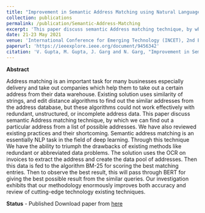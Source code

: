 ```yaml
---
title: "Improvement in Semantic Address Matching using Natural Language Processing"
collection: publications
permalink: /publication/Semantic-Address-Matching
excerpt: 'This paper discuss semantic Address matching technique, by which we can find out a particular address from a list of possible addresses.'
date: 21-23 May 2021
venue: 'International Conference for Emerging Technology (INCET), 2nd Edition, 2021'
paperurl: 'https://ieeexplore.ieee.org/document/9456342'
citation: 'V. Gupta, M. Gupta, J. Garg and N. Garg, "Improvement in Semantic Address Matching using Natural Language Processing," 2021 2nd International Conference for Emerging Technology (INCET), 2021, pp. 1-5, doi: 10.1109/INCET51464.2021.9456342'
---
```


**Abstract**

Address matching is an important task for many businesses especially delivery and take out companies which help them to take out a certain address from their data warehouse. Existing solution uses similarity of strings, and edit distance algorithms to find out the similar addresses from the address database, but these algorithms could not work effectively with redundant, unstructured, or incomplete address data. This paper discuss semantic Address matching technique, by which we can find out a particular address from a list of possible addresses. We have also reviewed existing practices and their shortcoming. Semantic address matching is an essentially NLP task in the field of deep learning. Through this technique We have the ability to triumph the drawbacks of existing methods like redundant or abbreviated data problems. The solution uses the OCR on invoices to extract the address and create the data pool of addresses. Then this data is fed to the algorithm BM-25 for scoring the best matching entries. Then to observe the best result, this will pass through BERT for giving the best possible result from the similar queries. Our investigation exhibits that our methodology enormously improves both accuracy and review of cutting-edge technology existing techniques.

**Status** - Published
Download paper from [here](https://ieeexplore.ieee.org/document/9456342)
